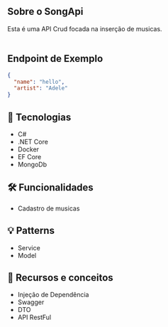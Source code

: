 ## Sobre o SongApi
Esta é uma API Crud focada na inserção de musicas.
<br>
<br>

## Endpoint de Exemplo
```json
{
  "name": "hello",
  "artist": "Adele"
}
```

## 📡 Tecnologias
- C#
- .NET Core
- Docker
- EF Core
- MongoDb

## 🛠 Funcionalidades
- Cadastro de musicas

## 💡 Patterns
- Service
- Model

## 📖 Recursos e conceitos
- Injeção de Dependência
- Swagger
- DTO
- API RestFul
